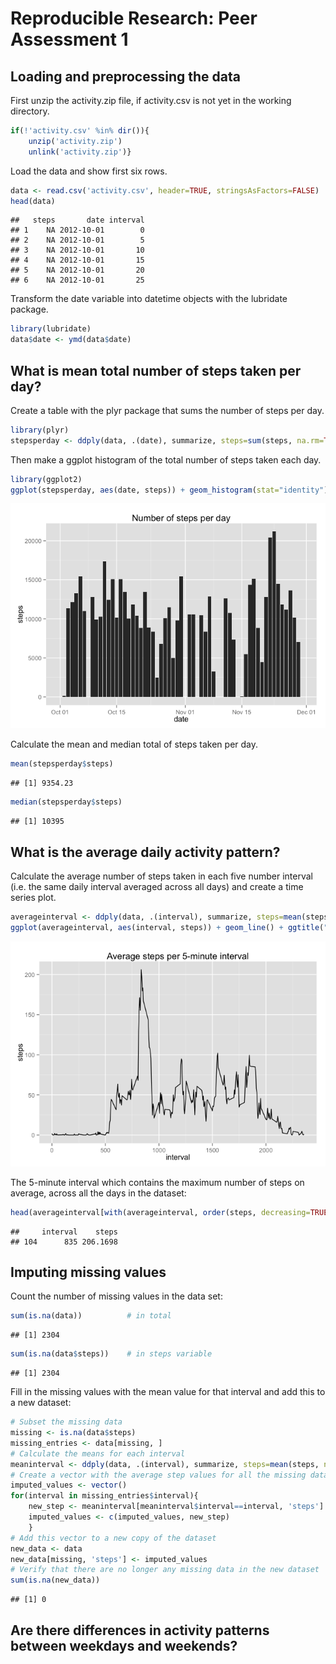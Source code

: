 # Reproducible Research: Peer Assessment 1


## Loading and preprocessing the data
First unzip the activity.zip file, if activity.csv is not yet in the working directory.

```r
if(!'activity.csv' %in% dir()){
    unzip('activity.zip')
    unlink('activity.zip')}
```
Load the data and show first six rows.

```r
data <- read.csv('activity.csv', header=TRUE, stringsAsFactors=FALSE)
head(data)
```

```
##   steps       date interval
## 1    NA 2012-10-01        0
## 2    NA 2012-10-01        5
## 3    NA 2012-10-01       10
## 4    NA 2012-10-01       15
## 5    NA 2012-10-01       20
## 6    NA 2012-10-01       25
```
Transform the date variable into datetime objects with the lubridate package.

```r
library(lubridate)
data$date <- ymd(data$date)
```

## What is mean total number of steps taken per day?
Create a table with the plyr package that sums the number of steps per day. 

```r
library(plyr)
stepsperday <- ddply(data, .(date), summarize, steps=sum(steps, na.rm=TRUE))
```

Then make a ggplot histogram of the total number of steps taken each day.

```r
library(ggplot2)
ggplot(stepsperday, aes(date, steps)) + geom_histogram(stat="identity") + ggtitle(("Number of steps per day"))
```

![](./PA1_template_files/figure-html/unnamed-chunk-5-1.png) 

Calculate the mean and median total of steps taken per day.

```r
mean(stepsperday$steps)
```

```
## [1] 9354.23
```

```r
median(stepsperday$steps)
```

```
## [1] 10395
```

## What is the average daily activity pattern?
Calculate the average number of steps taken in each five number interval (i.e. the same daily interval averaged across all days) and create a time series plot.

```r
averageinterval <- ddply(data, .(interval), summarize, steps=mean(steps, na.rm=TRUE))
ggplot(averageinterval, aes(interval, steps)) + geom_line() + ggtitle("Average steps per 5-minute interval")
```

![](./PA1_template_files/figure-html/unnamed-chunk-7-1.png) 

The 5-minute interval which contains the maximum number of steps on average, across all the days in the dataset:

```r
head(averageinterval[with(averageinterval, order(steps, decreasing=TRUE)),], n=1)  
```

```
##     interval    steps
## 104      835 206.1698
```
## Imputing missing values
Count the number of missing values in the data set:

```r
sum(is.na(data))          # in total
```

```
## [1] 2304
```

```r
sum(is.na(data$steps))    # in steps variable
```

```
## [1] 2304
```
Fill in the missing values with the mean value for that interval and add this to a new dataset:

```r
# Subset the missing data
missing <- is.na(data$steps)
missing_entries <- data[missing, ]
# Calculate the means for each interval
meaninterval <- ddply(data, .(interval), summarize, steps=mean(steps, na.rm=TRUE))
# Create a vector with the average step values for all the missing data
imputed_values <- vector()
for(interval in missing_entries$interval){
    new_step <- meaninterval[meaninterval$interval==interval, 'steps']
    imputed_values <- c(imputed_values, new_step)
    }
# Add this vector to a new copy of the dataset
new_data <- data
new_data[missing, 'steps'] <- imputed_values
# Verify that there are no longer any missing data in the new dataset
sum(is.na(new_data))
```

```
## [1] 0
```

## Are there differences in activity patterns between weekdays and weekends?

